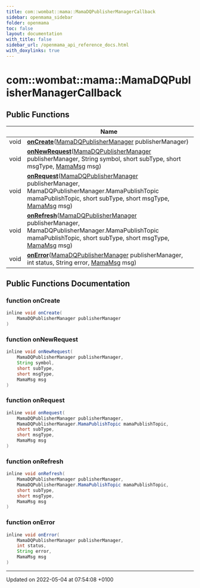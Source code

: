 ```yaml
---
title: com::wombat::mama::MamaDQPublisherManagerCallback
sidebar: openmama_sidebar
folder: openmama
toc: false
layout: documentation
with_title: false
sidebar_url: /openmama_api_reference_docs.html
with_doxylinks: true
---
```


# com::wombat::mama::MamaDQPublisherManagerCallback





## Public Functions

|                | Name           |
| -------------- | -------------- |
| void | **[onCreate](classcom_1_1wombat_1_1mama_1_1MamaDQPublisherManagerCallback.html#function-oncreate)**([MamaDQPublisherManager](classcom_1_1wombat_1_1mama_1_1MamaDQPublisherManager.html) publisherManager) |
| void | **[onNewRequest](classcom_1_1wombat_1_1mama_1_1MamaDQPublisherManagerCallback.html#function-onnewrequest)**([MamaDQPublisherManager](classcom_1_1wombat_1_1mama_1_1MamaDQPublisherManager.html) publisherManager, String symbol, short subType, short msgType, [MamaMsg](classcom_1_1wombat_1_1mama_1_1MamaMsg.html) msg) |
| void | **[onRequest](classcom_1_1wombat_1_1mama_1_1MamaDQPublisherManagerCallback.html#function-onrequest)**([MamaDQPublisherManager](classcom_1_1wombat_1_1mama_1_1MamaDQPublisherManager.html) publisherManager, MamaDQPublisherManager.MamaPublishTopic mamaPublishTopic, short subType, short msgType, [MamaMsg](classcom_1_1wombat_1_1mama_1_1MamaMsg.html) msg) |
| void | **[onRefresh](classcom_1_1wombat_1_1mama_1_1MamaDQPublisherManagerCallback.html#function-onrefresh)**([MamaDQPublisherManager](classcom_1_1wombat_1_1mama_1_1MamaDQPublisherManager.html) publisherManager, MamaDQPublisherManager.MamaPublishTopic mamaPublishTopic, short subType, short msgType, [MamaMsg](classcom_1_1wombat_1_1mama_1_1MamaMsg.html) msg) |
| void | **[onError](classcom_1_1wombat_1_1mama_1_1MamaDQPublisherManagerCallback.html#function-onerror)**([MamaDQPublisherManager](classcom_1_1wombat_1_1mama_1_1MamaDQPublisherManager.html) publisherManager, int status, String error, [MamaMsg](classcom_1_1wombat_1_1mama_1_1MamaMsg.html) msg) |

## Public Functions Documentation

### function onCreate

```java
inline void onCreate(
    MamaDQPublisherManager publisherManager
)
```


### function onNewRequest

```java
inline void onNewRequest(
    MamaDQPublisherManager publisherManager,
    String symbol,
    short subType,
    short msgType,
    MamaMsg msg
)
```


### function onRequest

```java
inline void onRequest(
    MamaDQPublisherManager publisherManager,
    MamaDQPublisherManager.MamaPublishTopic mamaPublishTopic,
    short subType,
    short msgType,
    MamaMsg msg
)
```


### function onRefresh

```java
inline void onRefresh(
    MamaDQPublisherManager publisherManager,
    MamaDQPublisherManager.MamaPublishTopic mamaPublishTopic,
    short subType,
    short msgType,
    MamaMsg msg
)
```


### function onError

```java
inline void onError(
    MamaDQPublisherManager publisherManager,
    int status,
    String error,
    MamaMsg msg
)
```


-------------------------------

Updated on 2022-05-04 at 07:54:08 +0100